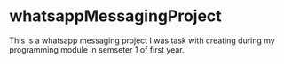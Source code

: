 # whatsappMessagingProject
This is a whatsapp messaging project I was task with creating during my programming module in semseter 1 of first year.
